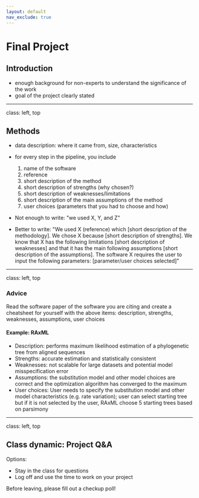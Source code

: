 ```yaml
---
layout: default
nav_exclude: true
---
```


# Final Project

## Introduction
- enough background for non-experts to understand the significance of the work
- goal of the project clearly stated

---
class: left, top

## Methods
- data description: where it came from, size, characteristics
- for every step in the pipeline, you include 
    1. name of the software
    2. reference
    3. short description of the method
    4. short description of strengths (why chosen?)
    5. short description of weaknesses/limitations
    6. short description of the main assumptions of the method
    7. user choices (parameters that you had to choose and how)

- Not enough to write: "we used X, Y, and Z"
- Better to write: "We used X (reference) which [short description of the methodology]. We chose X because [short description of strengths]. We know that X has the following limitations [short description of weaknesses] and that it has the main following assumptions [short description of the assumptions]. The software X requires the user to input the following parameters: [parameter/user choices selected]"

---
class: left, top

### Advice

Read the software paper of the software you are citing and create a cheatsheet for yourself with the above items: description, strengths, weaknesses, assumptions, user choices

#### Example: RAxML
- Description: performs maximum likelihood estimation of a phylogenetic tree from aligned sequences
- Strengths: accurate estimation and statistically consistent
- Weaknesses: not scalable for large datasets and potential model misspecification error
- Assumptions: the substitution model and other model choices are correct and the optimization algorithm has converged to the maximum
- User choices: User needs to specify the substitution model and other model characteristics (e.g. rate variation); user can select starting tree but if it is not selected by the user, RAxML choose 5 starting trees based on parsimony


---
class: left, top

## Class dynamic: Project Q&A

Options:
- Stay in the class for questions
- Log off and use the time to work on your project

Before leaving, please fill out a checkup poll!